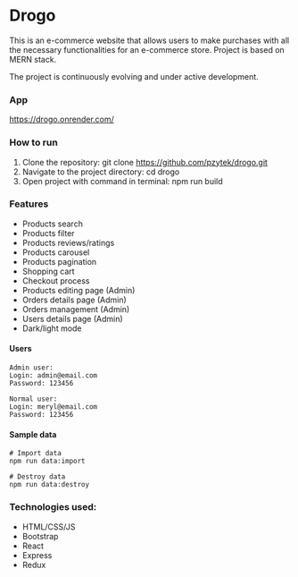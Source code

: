 # Drogo

This is an e-commerce website that allows users to make purchases with all the necessary functionalities for an e-commerce store. Project is based on MERN stack.

The project is continuously evolving and under active development.

### App

https://drogo.onrender.com/

### How to run

1. Clone the repository: git clone https://github.com/pzytek/drogo.git
2. Navigate to the project directory: cd drogo
3. Open project with command in terminal: npm run build

### Features

- Products search
- Products filter
- Products reviews/ratings
- Products carousel
- Products pagination
- Shopping cart
- Checkout process
- Products editing page (Admin)
- Orders details page (Admin)
- Orders management (Admin)
- Users details page (Admin)
- Dark/light mode

#### Users

```
Admin user:
Login: admin@email.com
Password: 123456

Normal user:
Login: meryl@email.com
Password: 123456
```

#### Sample data

```
# Import data
npm run data:import

# Destroy data
npm run data:destroy
```

### Technologies used:

- HTML/CSS/JS
- Bootstrap
- React
- Express
- Redux
